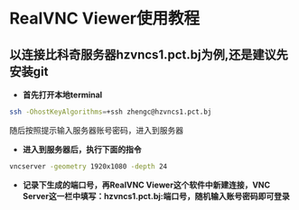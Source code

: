 # RealVNC Viewer使用教程
## 以连接比科奇服务器hzvncs1.pct.bj为例,还是建议先安装git
- **首先打开本地terminal**
```bash
ssh -OhostKeyAlgorithms=+ssh zhengc@hzvncs1.pct.bj
``` 
随后按照提示输入服务器账号密码，进入到服务器  
- **进入到服务器后，执行下面的指令**
```bash
vncserver -geometry 1920x1080 -depth 24
```  
- **记录下生成的端口号，再RealVNC Viewer这个软件中新建连接，VNC Server这一栏中填写：hzvncs1.pct.bj:端口号，随机输入账号密码即可登录**
